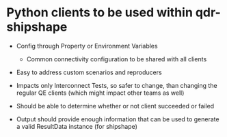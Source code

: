 # Python clients to be used within qdr-shipshape

- Config through Property or Environment Variables
  - Common connectivity configuration to be shared with all clients 

- Easy to address custom scenarios and reproducers

- Impacts only Interconnect Tests, so safer to change, than changing
  the regular QE clients (which might impact other teams as well)
  
- Should be able to determine whether or not client succeeded or failed

- Output should provide enough information that can be used to generate a
  valid ResultData instance (for shipshape)
